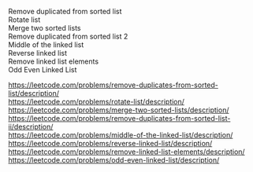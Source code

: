 Remove duplicated from sorted list </br>
Rotate list </br>
Merge two sorted lists </br>
Remove duplicated from sorted list 2 </br>
Middle of the linked list </br>
Reverse linked list </br>
Remove linked list elements </br>
Odd Even Linked List </br>

https://leetcode.com/problems/remove-duplicates-from-sorted-list/description/ </br>
https://leetcode.com/problems/rotate-list/description/ </br>
https://leetcode.com/problems/merge-two-sorted-lists/description/ </br>
https://leetcode.com/problems/remove-duplicates-from-sorted-list-ii/description/ </br>
https://leetcode.com/problems/middle-of-the-linked-list/description/ </br>
https://leetcode.com/problems/reverse-linked-list/description/ </br>
https://leetcode.com/problems/remove-linked-list-elements/description/ </br>
https://leetcode.com/problems/odd-even-linked-list/description/ </br>